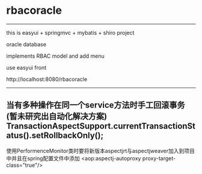# rbacoracle
----------------------------------------------------------------------------------------------------
this is easyui + springmvc + mybatis + shiro project

oracle database

implements RBAC model and add menu

use easyui front


http://localhost:8080/rbacoracle


----------------------------------------------------------------------------------------------------
当有多种操作在同一个service方法时手工回滚事务(暂未研究出自动化解决方案)
			TransactionAspectSupport.currentTransactionStatus().setRollbackOnly();
----------------------------------------------------------------------------------------------------
使用PerformenceMonitor类时要将新版本aspectjrt与aspectjweaver加入到项目中并且在spring配置文件中添加
    <!-- 切面时间统计拦截 -->
    <aop:aspectj-autoproxy proxy-target-class="true"/>